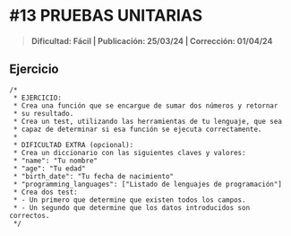 # #13 PRUEBAS UNITARIAS
> #### Dificultad: Fácil | Publicación: 25/03/24 | Corrección: 01/04/24

## Ejercicio

```
/*
 * EJERCICIO:
 * Crea una función que se encargue de sumar dos números y retornar
 * su resultado.
 * Crea un test, utilizando las herramientas de tu lenguaje, que sea
 * capaz de determinar si esa función se ejecuta correctamente.
 *
 * DIFICULTAD EXTRA (opcional):
 * Crea un diccionario con las siguientes claves y valores:
 * "name": "Tu nombre"
 * "age": "Tu edad"
 * "birth_date": "Tu fecha de nacimiento"
 * "programming_languages": ["Listado de lenguajes de programación"]
 * Crea dos test:
 * - Un primero que determine que existen todos los campos.
 * - Un segundo que determine que los datos introducidos son correctos.
 */
```